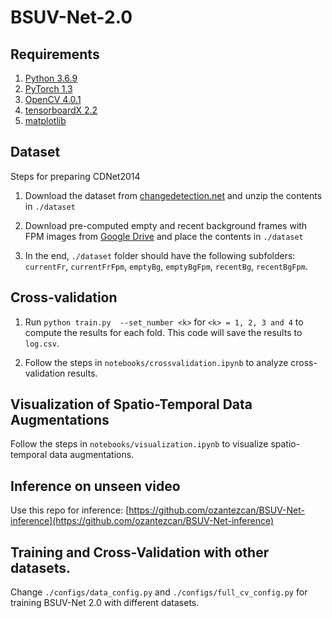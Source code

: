 # BSUV-Net-2.0

## Requirements
1. [Python 3.6.9](https://www.python.org/)
2. [PyTorch 1.3](https://pytorch.org/)
3. [OpenCV 4.0.1](https://opencv.org/releases/)
4. [tensorboardX 2.2](https://github.com/lanpa/tensorboardX)
5. [matplotlib](https://matplotlib.org/)

## Dataset
Steps for preparing CDNet2014
1. Download the dataset from [changedetection.net](http://changedetection.net/) and unzip the contents in `./dataset`

2. Download pre-computed empty and recent background frames with FPM images from [Google Drive](https://drive.google.com/drive/folders/1fskxV1paCsoZvqTVLjnlAdPOCHk1_XmF?usp=sharing) and place the contents in `./dataset`

3. In the end, `./dataset` folder should have the following subfolders: `currentFr`, `currentFrFpm`, `emptyBg`, `emptyBgFpm`, `recentBg`, `recentBgFpm`.

## Cross-validation

1. Run `python train.py  --set_number <k>` for `<k> = 1, 2, 3 and 4` to compute the results for each fold. This code will save the results to `log.csv`.

2. Follow the steps in `notebooks/crossvalidation.ipynb` to analyze cross-validation results.

## Visualization of Spatio-Temporal Data Augmentations
Follow the steps in `notebooks/visualization.ipynb` to visualize spatio-temporal data augmentations.

## Inference on unseen video
Use this repo for inference: [https://github.com/ozantezcan/BSUV-Net-inference](https://github.com/ozantezcan/BSUV-Net-inference)

## Training and Cross-Validation with other datasets.
Change `./configs/data_config.py` and `./configs/full_cv_config.py` for training BSUV-Net 2.0 with different datasets.

